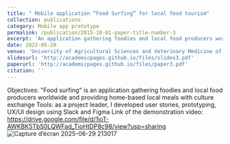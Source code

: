 ```yaml
---
title: " Mobile application “Food Surfing” for local food tourism"
collection: publications
category: Mobile app prototype
permalink: /publication/2015-10-01-paper-title-number-3
excerpt: 'An application gathering foodies and local food producers worldwide and providing home-based local meals with culture exchange'
date: 2022-05-20
venue: 'University of Agricultural Sciences and Veterinary Medicine of Cluj-Napoca'
slidesurl: 'http://academicpages.github.io/files/slides3.pdf'
paperurl: 'http://academicpages.github.io/files/paper3.pdf'
citation: ''
---
```

Objectives: "Food surfing" is an application gathering foodies and local food producers worldwide and providing home-based local meals with culture exchange
Tools: as a project leader, I developed user stories, prototyping, UX/UI design using Slack and Figma
Link of the demonstration video: https://drive.google.com/file/d/1ioT-AWKBK5TbS0LQWFad_TioHtDP8c98/view?usp=sharing
![Capture d’écran 2025-06-29 213017](https://github.com/user-attachments/assets/adac37b1-c7a6-4d1a-b580-18f70c980e5a)
